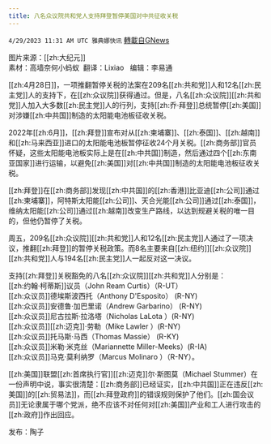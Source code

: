 ```yaml
---
title: 八名众议院共和党人支持拜登暂停美国对中共征收关税
---
```

`4/29/2023 11:31 AM UTC 雅典娜快讯` [轉載自GNews](https://gnews.org/articles/1262247)

图片来源：[[zh:大纪元]]  
素材：高墙奈何小蚂蚁   翻译：Lixiao    编辑：李易通  

[[zh:4月28日]]，一项推翻暂停关税的法案在209名[[zh:共和党]]人和12名[[zh:民主党]]人的支持下，在[[zh:众议院]]获得通过。但是，八名[[zh:众议院]][[zh:共和党]]人加入大多数[[zh:民主党]]人的行列，支持[[zh:乔·拜登]]总统暂停[[zh:美国]]对涉嫌[[zh:中共国]]制造的太阳能电池板征收关税。  

2022年[[zh:6月]]，[[zh:拜登]]宣布对从[[zh:柬埔寨]]、[[zh:泰国]]、[[zh:越南]]和[[zh:马来西亚]]进口的太阳能电池板暂停征收24个月关税。[[zh:商务部]]官员怀疑，这些太阳能电池板实际上是在[[zh:中共国]]制造，然后通过四个[[zh:东南亚国家]]进行运输，以避免[[zh:美国]]对[[zh:中共国]]制造的太阳能电池板征收关税。
  
[[zh:拜登]]在[[zh:商务部]]发现[[zh:中共国]]的[[zh:香港]]比亚迪[[zh:公司]]通过[[zh:柬埔寨]]，阿特斯太阳能[[zh:公司]]、天合光能[[zh:公司]]通过[[zh:泰国]]，维纳太阳能[[zh:公司]]通过[[zh:越南]]改变生产路线，以达到规避关税的唯一目的，但他仍暂停了关税。  

周五，209名[[zh:众议院]][[zh:共和党]]人和12名[[zh:民主党]]人通过了一项决议，推翻[[zh:拜登]]的暂停关税政策。而8名主要来自[[zh:纽约]][[zh:众议院]][[zh:共和党]]人与194名[[zh:民主党]]人一起反对这一决议。  

支持[[zh:拜登]]关税豁免的八名[[zh:众议院]][[zh:共和党]]人分别是：  
[[zh:约翰·柯蒂斯]]议员（John Ream Curtis）（R-UT）  
[[zh:众议员]]德埃斯波西托（Anthony D'Esposito） (R-NY)  
[[zh:众议员]]安德鲁·加巴里诺（Andrew Garbarino） (R-NY)  
[[zh:众议员]]尼古拉斯·拉洛塔（Nicholas LaLota ）(R-NY)  
[[zh:众议员]][[zh:迈克]]·劳勒（Mike Lawler ）(R-NY)  
[[zh:众议员]]托马斯·马西（Thomas Massie） (R-KY)  
[[zh:众议员]]米勒·米克丝（Mariannette Miller-Meeks）(R-IA)  
[[zh:众议员]]马克·莫利纳罗（Marcus Molinaro ）（R-NY）。  
  
[[zh:美国]]联盟[[zh:首席执行官]][[zh:迈克]]尔·斯图莫（Michael Stummer）在一份声明中说，事实很清楚：[[zh:商务部]]已经证实，[[zh:中共国]]正在违反[[zh:美国]]的[[zh:贸易法]]，而[[zh:拜登政府]]的错误规则保护了他们。[[zh:国会议员]]无论隶属于哪个党派，绝不应该不对任何对[[zh:美国]]产业和工人进行攻击的[[zh:政府]]作出回应。  

发布：陶子



